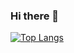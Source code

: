 ### Hi there 👋

[![Top Langs](https://github-readme-stats.vercel.app/api/top-langs/?username=leonsieke&layout=compact)](https://github.com/anuraghazra/github-readme-stats)

<!--
**leonsieke/leonsieke** is a ✨ _special_ ✨ repository because its `README.md` (this file) appears on your GitHub profile.

Here are some ideas to get you started:

- 🔭 I’m currently working on ...
- 🌱 I’m currently learning ...
- 👯 I’m looking to collaborate on ...
- 🤔 I’m looking for help with ...
- 💬 Ask me about ...
- 📫 How to reach me: ...
- 😄 Pronouns: ...
- ⚡ Fun fact: ...
-->
